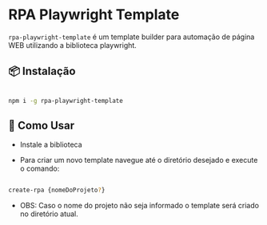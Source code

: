 # RPA Playwright Template

`rpa-playwright-template` é um template builder para automação de página WEB utilizando a biblioteca playwright.

## 📦 Instalação

```bash

npm i -g rpa-playwright-template

```
## 🔨 Como Usar

- Instale a biblioteca

- Para criar um novo template navegue até o diretório desejado e execute o comando:

```bash

create-rpa {nomeDoProjeto?}

```

- OBS: Caso o nome do projeto não seja informado o template será criado no diretório atual.
